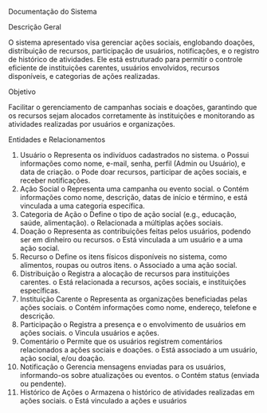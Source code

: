 Documentação do Sistema

Descrição Geral

O sistema apresentado visa gerenciar ações sociais, englobando doações, distribuição de 
recursos, participação de usuários, notificações, e o registro de histórico de atividades. 
Ele está estruturado para permitir o controle eficiente de instituições carentes, usuários 
envolvidos, recursos disponíveis, e categorias de ações realizadas.


Objetivo

Facilitar o gerenciamento de campanhas sociais e doações, garantindo que os recursos 
sejam alocados corretamente às instituições e monitorando as atividades realizadas por 
usuários e organizações.


Entidades e Relacionamentos
1. Usuário
o Representa os indivíduos cadastrados no sistema.
o Possui informações como nome, e-mail, senha, perfil (Admin ou 
Usuário), e data de criação.
o Pode doar recursos, participar de ações sociais, e receber notificações.
2. Ação Social
o Representa uma campanha ou evento social.
o Contém informações como nome, descrição, datas de início e término, e 
está vinculada a uma categoria específica.
3. Categoria de Ação
o Define o tipo de ação social (e.g., educação, saúde, alimentação).
o Relacionada a múltiplas ações sociais.
4. Doação
o Representa as contribuições feitas pelos usuários, podendo ser em 
dinheiro ou recursos.
o Está vinculada a um usuário e a uma ação social.
5. Recurso
o Define os itens físicos disponíveis no sistema, como alimentos, roupas 
ou outros itens.
o Associado a uma ação social.
6. Distribuição
o Registra a alocação de recursos para instituições carentes.
o Está relacionada a recursos, ações sociais, e instituições específicas.
7. Instituição Carente
o Representa as organizações beneficiadas pelas ações sociais.
o Contém informações como nome, endereço, telefone e descrição.
8. Participação
o Registra a presença e o envolvimento de usuários em ações sociais.
o Vincula usuários e ações.
9. Comentário
o Permite que os usuários registrem comentários relacionados a ações 
sociais e doações.
o Está associado a um usuário, ação social, e/ou doação.
10. Notificação
o Gerencia mensagens enviadas para os usuários, informando-os sobre 
atualizações ou eventos.
o Contém status (enviada ou pendente).
11. Histórico de Ações
o Armazena o histórico de atividades realizadas em ações sociais.
o Está vinculado a ações e usuários
